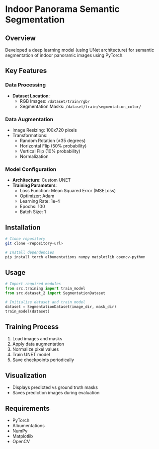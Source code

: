 # Indoor Panorama Semantic Segmentation 

## Overview
Developed a deep learning model (using UNet architecture) for semantic segmentation of indoor panoramic images using PyTorch.

## Key Features

### Data Processing
- **Dataset Location**:
  - RGB Images: `/dataset/train/rgb/`
  - Segmentation Masks: `/dataset/train/segmentation_color/`

### Data Augmentation
- Image Resizing: 100x720 pixels
- Transformations:
  - Random Rotation (±35 degrees)
  - Horizontal Flip (50% probability)
  - Vertical Flip (10% probability)
  - Normalization

### Model Configuration
- **Architecture**: Custom UNET
- **Training Parameters**:
  - Loss Function: Mean Squared Error (MSELoss)
  - Optimizer: Adam
  - Learning Rate: 1e-4
  - Epochs: 100
  - Batch Size: 1

## Installation
```bash
# Clone repository
git clone <repository-url>

# Install dependencies
pip install torch albumentations numpy matplotlib opencv-python
```

## Usage
```python
# Import required modules
from src.training import train_model
from src.dataset_2 import SegmentationDataset

# Initialize dataset and train model
dataset = SegmentationDataset(image_dir, mask_dir)
train_model(dataset)
```

## Training Process
1. Load images and masks
2. Apply data augmentation
3. Normalize pixel values
4. Train UNET model
5. Save checkpoints periodically

## Visualization
- Displays predicted vs ground truth masks
- Saves prediction images during evaluation

## Requirements
- PyTorch
- Albumentations
- NumPy
- Matplotlib
- OpenCV

